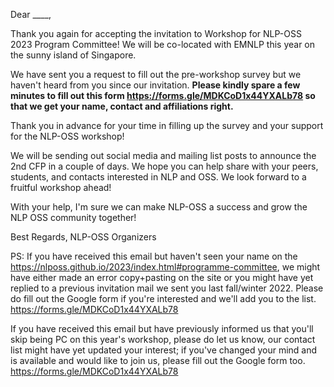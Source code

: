 Dear ____,

Thank you again for accepting the invitation to Workshop for NLP-OSS 2023 Program Committee! We will be co-located with EMNLP this year on the sunny island of Singapore.

We have sent you a request to fill out the pre-workshop survey but we haven't heard from you since our invitation. **Please kindly spare a few minutes to fill out this form https://forms.gle/MDKCoD1x44YXALb78 so that we get your name, contact and affiliations right.**

Thank you in advance for your time in filling up the survey and your support for the NLP-OSS workshop! 

We will be sending out social media and mailing list posts to announce the 2nd CFP in a couple of days. We hope you can help share with your peers, students, and contacts interested in NLP and OSS. We look forward to a fruitful workshop ahead!

With your help, I'm sure we can make NLP-OSS a success and grow the NLP OSS community together!

Best Regards, 
NLP-OSS Organizers

PS: If you have received this email but haven't seen your name on the https://nlposs.github.io/2023/index.html#programme-committee, we might have either made an error copy+pasting on the site or you might have yet replied to a previous invitation mail we sent you last fall/winter 2022. Please do fill out the Google form if you're interested and we'll add you to the list. https://forms.gle/MDKCoD1x44YXALb78

If you have received this email but have previously informed us that you'll skip being PC on this year's workshop, please do let us know, our contact list might have yet updated your interest; if you've changed your mind and is available and would like to join us, please fill out the Google form too. https://forms.gle/MDKCoD1x44YXALb78
